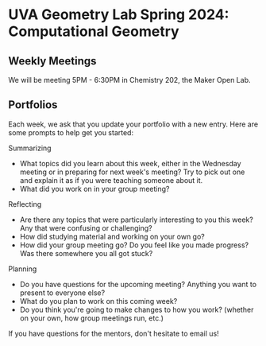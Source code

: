 # UVA Geometry Lab Spring 2024: Computational Geometry

## Weekly Meetings

We will be meeting 5PM - 6:30PM in Chemistry 202, the Maker Open Lab.

## Portfolios

Each week, we ask that you update your portfolio with a new entry. Here are some prompts to help get you started:

Summarizing

* What topics did you learn about this week, either in the Wednesday meeting or in preparing for next week's meeting? Try to pick out one and explain it as if you were teaching someone about it.
* What did you work on in your group meeting?

Reflecting

* Are there any topics that were particularly interesting to you this week? Any that were confusing or challenging?
* How did studying material and working on your own go?
* How did your group meeting go? Do you feel like you made progress? Was there somewhere you all got stuck?

Planning

* Do you have questions for the upcoming meeting? Anything you want to present to everyone else?
* What do you plan to work on this coming week?
* Do you think you're going to make changes to how you work? (whether on your own, how group meetings run, etc.)

If you have questions for the mentors, don't hesitate to email us!
